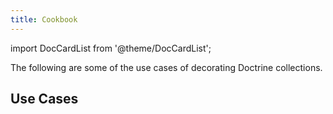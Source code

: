 ```yaml
---
title: Cookbook
---
```


import DocCardList from '@theme/DocCardList';

The following are some of the use cases of decorating Doctrine collections.

## Use Cases

<DocCardList />